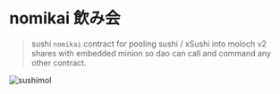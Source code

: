 # nomikai 飲み会
> sushi `nomikai` contract for pooling sushi / xSushi into moloch v2 shares with embedded minion so dao can call and command any other contract. 

![sushimol](https://i.imgur.com/Y8zntuS.png)
